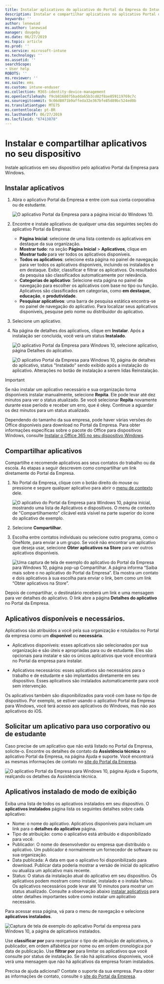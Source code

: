 ```yaml
---
title: Instalar aplicativos do aplicativo do Portal da Empresa do Intune para Windows
description: Instalar e compartilhar aplicativos no aplicativo Portal da Empresa para Windows
keywords: ''
author: lenewsad
ms.author: lanewsad
manager: dougeby
ms.date: 06/27/2019
ms.topic: article
ms.prod: ''
ms.service: microsoft-intune
ms.technology: ''
ms.assetid: ''
searchScope:
- User help
ROBOTS: ''
ms.reviewer: ''
ms.suite: ems
ms.custom: intune-enduser
ms.collection: M365-identity-device-management
ms.openlocfilehash: f9cb8168075badda65b3cd02f8ae059119769c7c
ms.sourcegitcommit: 9c06d8071b9affeda32e367bfe85d89bc524ed0b
ms.translationtype: MTE75
ms.contentlocale: pt-BR
ms.lasthandoff: 06/27/2019
ms.locfileid: "67413878"
---
```

# <a name="install-and-share-apps-on-your-device"></a>Instalar e compartilhar aplicativos no seu dispositivo
Instale aplicativos em seu dispositivo pelo aplicativo Portal da Empresa para Windows.

## <a name="install-apps"></a>Instalar aplicativos

1. Abra o aplicativo Portal da Empresa e entre com sua conta corporativa ou de estudante.  

    ![O aplicativo Portal da Empresa para a página inicial do Windows 10.](./media/RS1_AppDetailsPage_Installed_03.png)    
2. Encontre e instale aplicativos de qualquer uma das seguintes seções do aplicativo Portal da Empresa:  

    * **Página Inicial**: selecione de uma lista contendo os aplicativos em destaque da sua organização.  
    * **Mostrar tudo**: na seção **Página Inicial** > **Aplicativos**, clique em **Mostrar tudo** para ver todos os aplicativos disponíveis.  
    * **Todos os aplicativos**: selecione esta página no painel de navegação para ver todos os aplicativos disponíveis, incluindo os instalados e em destaque. Exibir, classificar e filtrar os aplicativos. Os resultados da pesquisa são classificados automaticamente por relevância.  
    * **Categorias de aplicativo**: Selecione esta página no painel de navegação para escolher os aplicativos com base no tipo ou função. Aplicativos são classificados em categorias, como **em destaque**, **educação**, e **produtividade**.  
    * **Pesquisar aplicativos**: uma barra de pesquisa estática encontra-se no painel de navegação do aplicativo.  Para localizar seus aplicativos disponíveis, pesquise pelo nome ou distribuidor do aplicativo.  

3. Selecione um aplicativo.   
4. Na página de detalhes dos aplicativos, clique em **Instalar**. Após a instalação ser concluída, você verá um status **Instalado**.  

    ![O aplicativo Portal da Empresa para Windows 10, selecione aplicativo, página Detalhes do aplicativo.](./media/RS1_AppDetailsPage_Installed_02.png)  
    
    ![O aplicativo Portal da Empresa para Windows 10, página de detalhes do aplicativo, status "Instalado" sendo exibido após a instalação do aplicativo. Alterações no botão de instalação a serem lidas Reinstalação.](./media/RS1_AppDetailsPage_Installed_01.png)    

> [!IMPORTANT]
> Se não instalar um aplicativo necessário e sua organização torna disponíveis instalar manualmente, selecione **Repita**. Ele pode levar até dez minutos para ver o status atualizado. Se você selecionar **Repita** novamente durante esse período e receber um erro, que é okey. Continue a aguardar os dez minutos para um status atualizado.   

Dependendo do tamanho da sua empresa, pode haver várias versões do Office disponíveis para download no Portal da Empresa. Para obter informações específicas sobre o pacote do Office para dispositivos Windows, consulte [Instalar o Office 365 no seu dispositivo Windows](./install-office-windows.md).

## <a name="share-apps"></a>Compartilhar aplicativos  
Compartilhe e recomende aplicativos aos seus contatos do trabalho ou da escola. As etapas a seguir descrevem como compartilhar um link diretamente do Portal da Empresa.

1. No Portal da Empresa, clique com o botão direito do mouse ou pressione e segure qualquer aplicativo para abrir o [menu de contexto](https://docs.microsoft.com//windows/uwp/design/controls-and-patterns/menus) dele.  

    ![O aplicativo do Portal da Empresa para Windows 10, página inicial, mostrando uma lista de Aplicativos e dispositivos. O menu de contexto de "Compartilhamento" clicável está visível na parte superior do ícone do aplicativo de exemplo. ](./media/1808_ShareContext_CP_Windows.png)  

2. Selecione **Compartilhar**.
3. Escolha entre contatos individuais ou selecione outro programa, como o OneNote, para enviar a um grupo. Se você não encontrar um aplicativo que deseja usar, selecione **Obter aplicativos na Store** para ver outros aplicativos disponíveis.  

    ![Uma captura de tela de exemplo do aplicativo do Portal da Empresa para Windows 10, página pop-up Compartilhar. A página informa “Saiba mais sobre o <nome do aplicativo de exemplo> no aplicativo do Portal da Empresa”. Ela mostra um contato e dois aplicativos à sua escolha para enviar o link, bem como um link “Obter aplicativos na Store”. ](./media/1808_ShareApps_CP_Windows.png) 

Depois de compartilhar, o destinatário receberá um link e uma mensagem para ver detalhes do aplicativo. O link abre a página **Detalhes do aplicativo** no Portal da Empresa. 

## <a name="available-and-required-apps"></a>Aplicativos disponíveis e necessários.
Aplicativos são atribuídos a você pela sua organização e rotulados no Portal da empresa como um **disponível** ou **necessária**. 

* Aplicativos disponíveis: esses aplicativos são selecionados por sua organização e são úteis e apropriadas para ou de estudante. Eles são opcionais para instalar e são os únicos aplicativos que você encontrará no Portal da empresa para instalar. 

* Aplicativos necessários: esses aplicativos são necessários para o trabalho e de estudante e são implantados diretamente em seu dispositivo. Esses aplicativos são instalados automaticamente para você sem intervenção. 

Os aplicativos também são disponibilizados para você com base no tipo de dispositivo. Por exemplo, se estiver usando o aplicativo Portal da Empresa para Windows, você terá acesso aos aplicativos do Windows, mas não aos aplicativos do iOS.

## <a name="request-an-app-for-work-or-school"></a>Solicitar um aplicativo para uso corporativo ou de estudante  
Caso precise de um aplicativo que não está listado no Portal da Empresa, solicite-o. Encontre os detalhes de contato da **Assistência técnica** no aplicativo Portal da Empresa, na página Ajuda e suporte. Você encontrará as mesmas informações de contato no [site do Portal da Empresa](https://go.microsoft.com/fwlink/?linkid=2010980).    

  ![O aplicativo Portal da Empresa para Windows 10, página Ajuda e Suporte, realçando os detalhes da Assistência técnica. ](./media/1812_UCP_Help_Support_helpdesk.png)  

## <a name="view-installed-apps"></a>Aplicativos instalado de modo de exibição  
Exiba uma lista de todos os aplicativos instalados em seu dispositivo. O **aplicativos instalados** página lista os seguintes detalhes sobre cada aplicativo:

* Nome: o nome do aplicativo. Aplicativos disponíveis para incluam um link para o **detalhes do aplicativo** página.
* Tipo de atribuição: como o aplicativo está atribuído e disponibilizado para você. 
* Publicador: O nome do desenvolvedor ou empresa que distribuído o aplicativo. Um publicador é normalmente um fornecedor de software ou sua organização.  
* Data publicada: A data em que o aplicativo foi disponibilizado para download. Publicar data poderia mostrar a versão de inicial do aplicativo ou atualiza um aplicativo mais recente.
* Status: O status da instalação atual do aplicativo em seu dispositivo. Os aplicativos podem mostram como instalar, instalado e o instala falhou. Os aplicativos necessários pode levar até 10 minutos para mostrar um status atualizado. Consulte a observação abaixo [instalar aplicativos](#install-apps) para obter detalhes importantes sobre como instalar um aplicativo necessário. 

Para acessar essa página, vá para o menu de navegação e selecione **aplicativos instalados**. 

  ![Captura de tela de exemplo do aplicativo Portal da empresa para Windows 10, a página de aplicativos instalados. ](./media/installed-apps-cp-1906.png)  


Use **classificar por** para reorganizar o tipo de atribuição de aplicativos, o publicador, em ordem alfabética por nome ou em ordem cronológica por data de publicação. Use **filtrar por** para limitar os aplicativos que você consulte por status de instalação.  Se não há aplicativos disponíveis, você verá uma mensagem que não há aplicativos da empresa foram instalados.  

Precisa de ajuda adicional? Contate o suporte da sua empresa. Para obter as informações de contato, consulte o [site do Portal da Empresa](https://go.microsoft.com/fwlink/?linkid=2010980).  
